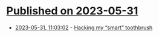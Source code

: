 # [Published on 2023-05-31](index.md)

* [2023-05-31, 11:03:02](https://lobste.rs/s/uefpv7/hacking_my_smart_toothbrush) - [Hacking my “smart” toothbrush](https://kuenzi.dev/toothbrush/)
